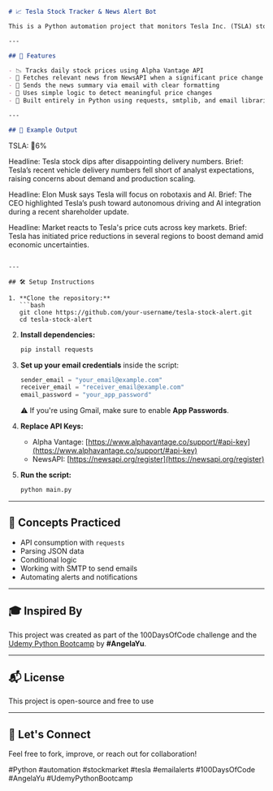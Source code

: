 ```markdown
# 📈 Tesla Stock Tracker & News Alert Bot

This is a Python automation project that monitors Tesla Inc. (TSLA) stock prices using real-time data from Alpha Vantage. If the stock price fluctuates significantly (more than 5%), it fetches the latest news about the company and sends a formatted summary directly to your email.

---

## 🚀 Features

- 📉 Tracks daily stock prices using Alpha Vantage API  
- 📰 Fetches relevant news from NewsAPI when a significant price change occurs  
- 📧 Sends the news summary via email with clear formatting  
- 🔔 Uses simple logic to detect meaningful price changes  
- 🐍 Built entirely in Python using requests, smtplib, and email libraries  

---

## 📌 Example Output

```

TSLA: 🔻6%

Headline: Tesla stock dips after disappointing delivery numbers.
Brief: Tesla’s recent vehicle delivery numbers fell short of analyst expectations, raising concerns about demand and production scaling.

Headline: Elon Musk says Tesla will focus on robotaxis and AI.
Brief: The CEO highlighted Tesla’s push toward autonomous driving and AI integration during a recent shareholder update.

Headline: Market reacts to Tesla's price cuts across key markets.
Brief: Tesla has initiated price reductions in several regions to boost demand amid economic uncertainties.

````

---

## 🛠️ Setup Instructions

1. **Clone the repository:**
   ```bash
   git clone https://github.com/your-username/tesla-stock-alert.git
   cd tesla-stock-alert
````

2. **Install dependencies:**

   ```bash
   pip install requests
   ```

3. **Set up your email credentials** inside the script:

   ```python
   sender_email = "your_email@example.com"
   receiver_email = "receiver_email@example.com"
   email_password = "your_app_password"
   ```

   ⚠️ If you're using Gmail, make sure to enable **App Passwords**.

4. **Replace API Keys:**

   * Alpha Vantage: [https://www.alphavantage.co/support/#api-key](https://www.alphavantage.co/support/#api-key)
   * NewsAPI: [https://newsapi.org/register](https://newsapi.org/register)

5. **Run the script:**

   ```bash
   python main.py
   ```

---

## 🧠 Concepts Practiced

* API consumption with `requests`
* Parsing JSON data
* Conditional logic
* Working with SMTP to send emails
* Automating alerts and notifications

---

## 🎓 Inspired By

This project was created as part of the 100DaysOfCode challenge and the [Udemy Python Bootcamp](https://www.udemy.com/course/100-days-of-code/) by **#AngelaYu**.

---

## 📬 License

This project is open-source and free to use

---

## 🙌 Let's Connect

Feel free to fork, improve, or reach out for collaboration!

\#Python #automation #stockmarket #tesla #emailalerts #100DaysOfCode #AngelaYu #UdemyPythonBootcamp

```
